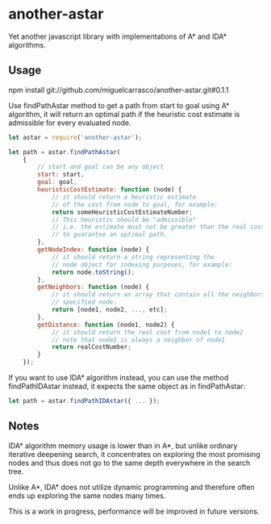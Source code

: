 # another-astar
Yet another javascript library with implementations of A* and IDA* algorithms.

## Usage

npm install git://github.com/miguelcarrasco/another-astar.git#0.1.1

Use findPathAstar method to get a path from start to goal using A* algorithm, it will return
an optimal path if the heuristic cost estimate is admissible for every evaluated node.

```javascript
let astar = require('another-astar');

let path = astar.findPathAstar(
    {
        // start and goal can be any object
        start: start,
        goal: goal,
        heuristicCostEstimate: function (node) {
            // it should return a heuristic estimate
            // of the cost from node to goal, for example:           
            return someHeuristicCostEstimateNumber;
            // This heuristic should be "admissible" 
            // i.e. the estimate must not be greater than the real cost 
            // to guarantee an optimal path.
        },
        getNodeIndex: function (node) {
            // it should return a string representing the
            // node object for indexing purposes, for example:
            return node.toString();
        },
        getNeighbors: function (node) {
            // it should return an array that contain all the neighbors nodes from the
            // specified node.
            return [node1, node2, ..., etc]; 
        },
        getDistance: function (node1, node2) {
            // it should return the real cost from node1 to node2
            // note that node2 is always a neighbor of node1
            return realCostNumber;
        }
    });
```
If you want to use IDA* algorithm instead, you can use the method findPathIDAstar instead, it expects
the same object as in findPathAstar:

```javascript
let path = astar.findPathIDAstar({ ... });
```

## Notes
IDA* algorithm memory usage is lower than in A*, but unlike ordinary iterative deepening
search, it concentrates on exploring the most promising nodes and thus does not go to the
same depth everywhere in the search tree. 

Unlike A*, IDA* does not utilize dynamic programming and therefore often ends up exploring 
the same nodes many times.

This is a work in progress, performance will be improved in future versions.

